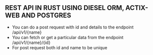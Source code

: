 ## REST API IN RUST USING DIESEL ORM, ACTIX-WEB AND POSTGRES
- You can do a post request with id and details to the endpoint /api/v1/{name}
- You can fetch or get a particular data from the endpoint /api/v1/{name}/{id}
- For post request both id and name to be unique 
